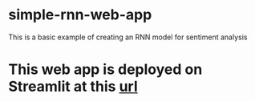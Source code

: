 # simple-rnn-web-app
This is a basic example of creating an RNN model for sentiment analysis

# This web app is deployed on Streamlit at this [url](https://simple-rnn-web-app-hc7bmhft6uf6bjrvapdvj9.streamlit.app/)
